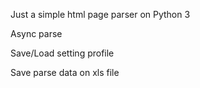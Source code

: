 Just a simple html page parser on Python 3

Async parse

Save/Load setting profile

Save parse data on xls file
